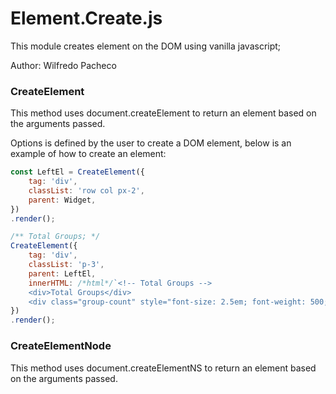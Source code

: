 Element.Create.js
=================

This module creates element on the DOM using vanilla javascript;

Author: Wilfredo Pacheco

### CreateElement   
This method uses document.createElement to return an element based on the arguments passed.

Options is defined by the user to create a DOM element, below is an example of how to create an element:
``` javascript  
const LeftEl = CreateElement({
    tag: 'div',
    classList: 'row col px-2',
    parent: Widget,
})
.render();

/** Total Groups; */
CreateElement({
    tag: 'div',
    classList: 'p-3',
    parent: LeftEl,
    innerHTML: /*html*/`<!-- Total Groups -->
    <div>Total Groups</div>
    <div class="group-count" style="font-size: 2.5em; font-weight: 500;">${TotalGroups}</div>`
})
.render();
```


### CreateElementNode  
This method uses document.createElementNS to return an element based on the arguments passed.